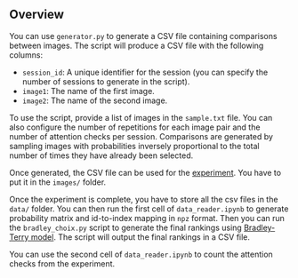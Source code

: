 ## Overview

You can use `generator.py` to generate a CSV file containing comparisons between images. The script will produce a CSV file with the following columns:

- `session_id`: A unique identifier for the session (you can specify the number of sessions to generate in the script).
- `image1`: The name of the first image.
- `image2`: The name of the second image.

To use the script, provide a list of images in the `sample.txt` file. You can also configure the number of repetitions for each image pair and the number of attention checks per session. Comparisons are generated by sampling images with probabilities inversely proportional to the total number of times they have already been selected. 

Once generated, the CSV file can be used for the [experiment](https://github.com/Complexity-Project/Experiment). You have to put it in the `images/` folder.


Once the experiment is complete, you have to store all the csv files in the `data/` folder. You can then run the first cell of `data_reader.ipynb` to generate probability matrix and id-to-index mapping in `npz` format. Then you can run the `bradley_choix.py` script to generate the final rankings using [Bradley-Terry model](https://en.wikipedia.org/wiki/Bradley%E2%80%93Terry_model). The script will output the final rankings in a CSV file. 

You can use the second cell of `data_reader.ipynb` to count the attention checks from the experiment.

